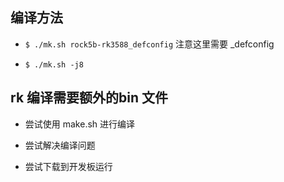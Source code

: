 ## 编译方法

- `$ ./mk.sh rock5b-rk3588_defconfig` 注意这里需要 _defconfig

- `$ ./mk.sh -j8`

## rk 编译需要额外的bin 文件

- 尝试使用 make.sh 进行编译

- 尝试解决编译问题

- 尝试下载到开发板运行







